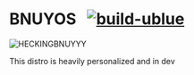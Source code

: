 # BNUYOS &nbsp; [![build-ublue](https://github.com/oomfiee/bnuy/actions/workflows/build.yml/badge.svg)](https://github.com/oomfiee/bnuy/actions/workflows/build.yml)

![HECKINGBNUYYY](https://github.com/oomfiee/bnuy/assets/80048740/678ca34e-a808-4232-8f1a-c49b48549129)

This distro is heavily personalized and in dev
